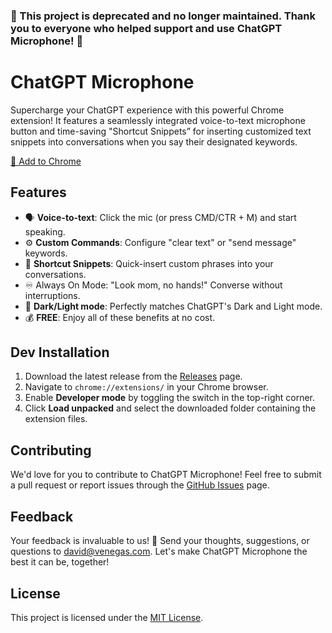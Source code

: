### **🚨 This project is deprecated and no longer maintained. Thank you to everyone who helped support and use ChatGPT Microphone! 🚨**

# ChatGPT Microphone

Supercharge your ChatGPT experience with this powerful Chrome extension! It features a seamlessly integrated voice-to-text microphone button and time-saving "Shortcut Snippets” for inserting customized text snippets into conversations when you say their designated keywords.

[🔗 Add to Chrome](https://chrome.google.com/webstore/detail/chatgpt-microphone/kpnejlajlhnpfphbhgfipmlogplmidin)

## Features

- 🗣️ **Voice-to-text**: Click the mic (or press CMD/CTR + M) and start speaking.
- ⚙️ **Custom Commands**: Configure "clear text" or "send message" keywords.
- 📝 **Shortcut Snippets**: Quick-insert custom phrases into your conversations.
- ♾️ Always On Mode: "Look mom, no hands!" Converse without interruptions.
- 🎨 **Dark/Light mode**: Perfectly matches ChatGPT's Dark and Light mode.
- 💰 **FREE**: Enjoy all of these benefits at no cost.

## Dev Installation

1. Download the latest release from the [Releases](https://github.com/davidmvenegas/chatgpt-microphone/releases) page.
2. Navigate to `chrome://extensions/` in your Chrome browser.
3. Enable **Developer mode** by toggling the switch in the top-right corner.
4. Click **Load unpacked** and select the downloaded folder containing the extension files.

## Contributing

We'd love for you to contribute to ChatGPT Microphone! Feel free to submit a pull request or report issues through the [GitHub Issues](https://github.com/davidmvenegas/chatgpt-microphone/issues) page.

## Feedback

Your feedback is invaluable to us! 💌 Send your thoughts, suggestions, or questions to <david@venegas.com>.
Let's make ChatGPT Microphone the best it can be, together!

## License

This project is licensed under the [MIT License](LICENSE).
